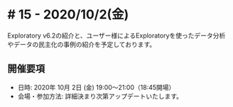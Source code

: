 # # 15 - 2020/10/2(金)

Exploratory v6.2の紹介と、ユーザー様によるExploratoryを使ったデータ分析やデータの民主化の事例の紹介を予定しております。

## 開催要項
* 日時: 2020年 10月 2日 (金) 19:00〜21:00（18:45開場）
* 会場・参加方法: 詳細決まり次第アップデートいたします。

